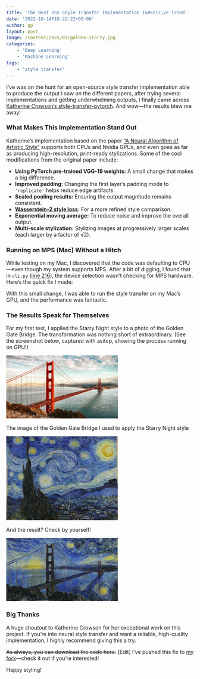 ```yaml
---
title: 'The Best OSS Style Transfer Implementation I&#8217;ve Tried'
date: '2022-10-14T18:22:22+00:00'
author: gp
layout: post
image: /content/2025/03/golden-starry.jpg
categories:
    - 'Deep Learning'
    - 'Machine Learning'
tags:
    - 'style transfer'
---
```


I’ve was on the hunt for an open-source style transfer implementation able to produce the output I saw on the different papers, after trying several implementations and getting underwhelming outputs, I finally came across [Katherine Crowson’s style-transfer-pytorch](https://github.com/crowsonkb/style-transfer-pytorch). And wow—the results blew me away!

### What Makes This Implementation Stand Out

Katherine’s implementation based on the paper [“A Neural Algorithm of Artistic Style”](https://arxiv.org/abs/1508.06576) supports both CPUs and Nvidia GPUs, and even goes as far as producing high-resolution, print-ready stylizations. Some of the cool modifications from the original paper include:

- **Using PyTorch pre-trained VGG-19 weights:** A small change that makes a big difference.
- **Improved padding:** Changing the first layer’s padding mode to `'replicate'` helps reduce edge artifacts.
- **Scaled pooling results:** Ensuring the output magnitude remains consistent.
- **[Wasserstein-2 style loss](https://wandb.ai/johnowhitaker/style_loss_showdown/reports/An-Explanation-of-Style-Transfer-with-a-Showdown-of-Different-Techniques--VmlldzozMDIzNjg0#style-loss-#3:-%22vincent's-loss%22):** For a more refined style comparison.
- **Exponential moving average:** To reduce noise and improve the overall output.
- **Multi-scale stylization:** Stylizing images at progressively larger scales (each larger by a factor of √2).

### Running on MPS (Mac) Without a Hitch

While testing on my Mac, I discovered that the code was defaulting to CPU—even though my system supports MPS. After a bit of digging, I found that in `cli.py` ([line 216](https://github.com/crowsonkb/style-transfer-pytorch/blob/master/style_transfer/cli.py)), the device selection wasn’t checking for MPS hardware. Here’s the quick fix I made:



With this small change, I was able to run the style transfer on my Mac’s GPU, and the performance was fantastic.

### The Results Speak for Themselves

For my first test, I applied the Starry Night style to a photo of the Golden Gate Bridge. The transformation was nothing short of extraordinary. (See the screenshot below, captured with asitop, showing the process running on GPU!)

![](/content/2025/03/goldengate-300x169.jpg)

The image of the Golden Gate Bridge I used to apply the Starry Night style

![](/content/2025/03/starry-night-300x225.jpg)

And the result? Check by yourself!

![](/content/2025/03/golden-starry-300x169.jpg)

### Big Thanks

A huge shoutout to Katherine Crowson for her exceptional work on this project. If you’re into neural style transfer and want a reliable, high-quality implementation, I highly recommend giving this a try.

<del>As always, you can download the code here.</del> \[Edit\] I’ve pushed this fix to [my fork](https://github.com/gsantopaolo/style-transfer-pytorch)—check it out if you’re interested!

Happy styling!
